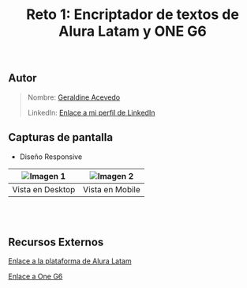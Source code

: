 <h1 align="center">Reto 1: Encriptador de textos de Alura Latam y ONE G6</h1>
<br/>


## Autor

> Nombre: [Geraldine Acevedo](https://github.io/geraldineac/)
> 
> LinkedIn: [Enlace a mi perfil de LinkedIn](https://www.linkedin.com/geraldine-acevedo-link)
> 

 
## Capturas de pantalla 
- Diseño Responsive


| ![Imagen 1](https://i.ibb.co/NVg4C4D/Captura-web-29-1-2024-1282-127-0-0-1.jpg) | ![Imagen 2](https://i.ibb.co/GxmPzvC/Captura-web-30-1-2024-16409-geraldineac-github-io.jpg) |
|:------------------------------------------------:|:------------------------------------------------:|
| Vista en Desktop                        | Vista en Mobile                        |

<br/>
<br/>

## Recursos Externos

[Enlace a la plataforma de Alura Latam](https://www.aluracursos.com/)

[Enlace a One G6](https://www.oracle.com/ar/education/oracle-next-education/)

